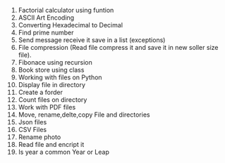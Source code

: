 
1. Factorial calculator using funtion 
2. ASCII Art Encoding
3. Converting Hexadecimal to Decimal
4. Find prime number
5. Send message receive it save in a list (exceptions)
6. File compression (Read file compress it and save it in new soller size file).
7. Fibonace using recursion
8. Book store using class 
9. Working with files on Python
10. Display file in directory
11. Create a forder
12. Count files on directory 
13. Work with PDF files
14. Move, rename,delte,copy File and directories
15. Json files
16. CSV Files
17. Rename photo
18. Read file and encript it
19. Is year a common Year or Leap


